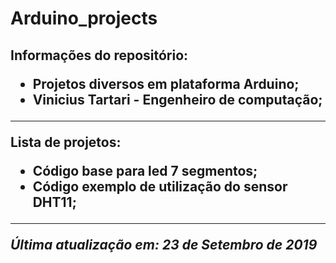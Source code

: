 <h1>Arduino_projects

<h2>Informações do repositório:

- Projetos diversos em plataforma Arduino;
- Vinicius Tartari - Engenheiro de computação;

---

Lista de projetos:

- Código base para led 7 segmentos;
- Código exemplo de utilização do sensor DHT11;

---

_Última atualização em: 23 de Setembro de 2019_
